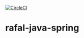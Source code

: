 [![CircleCI](https://circleci.com/gh/kusznerr/rafal-java-spring/tree/main.svg?style=shield)](https://circleci.com/gh/kusznerr/rafal-java-spring/tree/main)
# rafal-java-spring